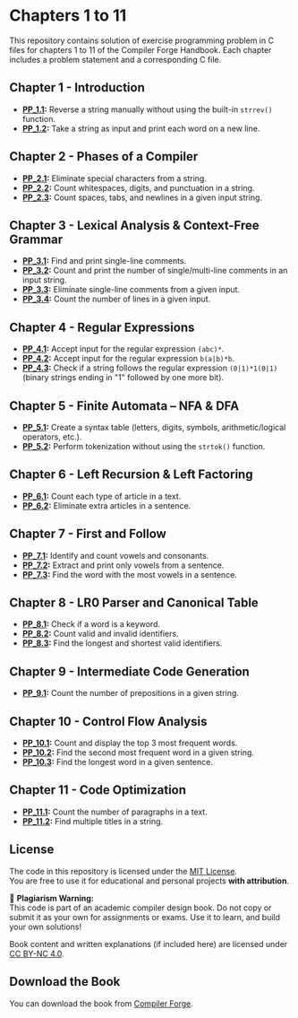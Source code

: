 # Chapters 1 to 11

This repository contains solution of exercise programming problem in C files for chapters 1 to 11 of the Compiler Forge Handbook. Each chapter includes a problem statement and a corresponding C file.

## Chapter 1 - Introduction
- **[PP_1.1](PP_1.1.c):** Reverse a string manually without using the built-in `strrev()` function.
- **[PP_1.2](PP_1.2.c):** Take a string as input and print each word on a new line.

## Chapter 2 - Phases of a Compiler
- **[PP_2.1](PP_2.1.c):** Eliminate special characters from a string.
- **[PP_2.2](PP_2.2.c):** Count whitespaces, digits, and punctuation in a string.
- **[PP_2.3](PP_2.3.c):** Count spaces, tabs, and newlines in a given input string.

## Chapter 3 - Lexical Analysis & Context-Free Grammar
- **[PP_3.1](PP_3.1.c):** Find and print single-line comments.
- **[PP_3.2](PP_3.2.c):** Count and print the number of single/multi-line comments in an input string.
- **[PP_3.3](PP_3.3.c):** Eliminate single-line comments from a given input.
- **[PP_3.4](PP_3.4.c):** Count the number of lines in a given input.

## Chapter 4 - Regular Expressions
- **[PP_4.1](PP_4.1.c):** Accept input for the regular expression `(abc)*`.
- **[PP_4.2](PP_4.2.c):** Accept input for the regular expression `b(a|b)*b`.
- **[PP_4.3](PP_4.3.c):** Check if a string follows the regular expression `(0|1)*1(0|1)` (binary strings ending in "1" followed by one more bit).

## Chapter 5 - Finite Automata – NFA & DFA
- **[PP_5.1](PP_5.1.c):** Create a syntax table (letters, digits, symbols, arithmetic/logical operators, etc.).
- **[PP_5.2](PP_5.2.c):** Perform tokenization without using the `strtok()` function.

## Chapter 6 - Left Recursion & Left Factoring
- **[PP_6.1](PP_6.1.c):** Count each type of article in a text.
- **[PP_6.2](PP_6.2.c):** Eliminate extra articles in a sentence.

## Chapter 7 - First and Follow
- **[PP_7.1](PP_7.1.c):** Identify and count vowels and consonants.
- **[PP_7.2](PP_7.2.c):** Extract and print only vowels from a sentence.
- **[PP_7.3](PP_7.3.c):** Find the word with the most vowels in a sentence.

## Chapter 8 - LR0 Parser and Canonical Table
- **[PP_8.1](PP_8.1.c):** Check if a word is a keyword.
- **[PP_8.2](PP_8.2.c):** Count valid and invalid identifiers.
- **[PP_8.3](PP_8.3.c):** Find the longest and shortest valid identifiers.

## Chapter 9 - Intermediate Code Generation
- **[PP_9.1](PP_9.1.c):** Count the number of prepositions in a given string.

## Chapter 10 - Control Flow Analysis
- **[PP_10.1](PP_10.1.c):** Count and display the top 3 most frequent words.
- **[PP_10.2](PP_10.2.c):** Find the second most frequent word in a given string.
- **[PP_10.3](PP_10.3.c):** Find the longest word in a given sentence.

## Chapter 11 - Code Optimization
- **[PP_11.1](PP_11.1.c):** Count the number of paragraphs in a text.
- **[PP_11.2](PP_11.2.c):** Find multiple titles in a string.

## License
The code in this repository is licensed under the [MIT License](LICENSE).  
You are free to use it for educational and personal projects **with attribution**.

🚫 **Plagiarism Warning:**  
This code is part of an academic compiler design book. Do not copy or submit it as your own for assignments or exams. Use it to learn, and build your own solutions!

Book content and written explanations (if included here) are licensed under [CC BY-NC 4.0](https://creativecommons.org/licenses/by-nc/4.0/).

## Download the Book
You can download the book from [Compiler Forge](Compiler%20Forge%20Book.pdf).